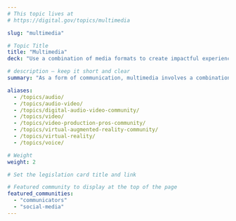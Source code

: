 ```yaml
---
# This topic lives at
# https://digital.gov/topics/multimedia

slug: "multimedia"

# Topic Title
title: "Multimedia"
deck: "Use a combination of media formats to create impactful experiences."

# description — keep it short and clear
summary: "As a form of communication, multimedia involves a combination of content forms, like text, audio, video, graphics, and animation. Multimedia approaches work best when they are created and distributed to deliver a well-rounded, interactive, and informative user experience."

aliases:
  - /topics/audio/
  - /topics/audio-video/
  - /topics/digital-audio-video-community/
  - /topics/video/
  - /topics/video-production-pros-community/
  - /topics/virtual-augmented-reality-community/
  - /topics/virtual-reality/
  - /topics/voice/

# Weight
weight: 2

# Set the legislation card title and link

# Featured community to display at the top of the page
featured_communities:
  - "communicators"
  - "social-media"
---
```

